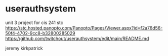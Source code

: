 # userauthsystem
unit 3 project for cis 241 stc
https://stc.hosted.panopto.com/Panopto/Pages/Viewer.aspx?id=f2a76d56-50f4-4702-9cc8-b32800285029
https://github.com/twitchout/userauthsystem/edit/main/README.md

jeremy kirkpatrick
